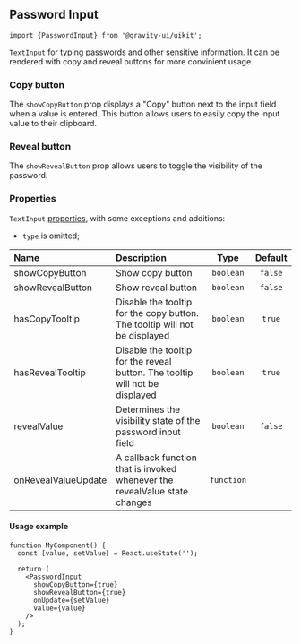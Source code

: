 <!--GITHUB_BLOCK-->

## Password Input

<!--/GITHUB_BLOCK-->

```tsx
import {PasswordInput} from '@gravity-ui/uikit';
```

`TextInput` for typing passwords and other sensitive information. It can be rendered with copy and reveal buttons for more convinient usage.

### Copy button

The `showCopyButton` prop displays a "Copy" button next to the input field when a value is entered. This button allows users to easily copy the input value to their clipboard.

<!--LANDING_BLOCK
<ExampleBlock
    code={` <PasswordInput showCopyButton={true} /> `}
>
  <UIKit.PasswordInput showRevealButton={true}  />
</ExampleBlock>
LANDING_BLOCK-->

### Reveal button

The `showRevealButton` prop allows users to toggle the visibility of the password.

<!--LANDING_BLOCK
<ExampleBlock
    code={` <PasswordInput showRevealButton={true} /> `}
>
  <UIKit.PasswordInput showRevealButton={true}  />
</ExampleBlock>
LANDING_BLOCK-->

### Properties

`TextInput` [properties](https://github.com/gravity-ui/uikit/blob/main/src/components/controls/TextInput/README.md#properties), with some exceptions and additions:

- `type` is omitted;

| Name                | Description                                                                  |    Type    | Default |
| :------------------ | :--------------------------------------------------------------------------- | :--------: | :-----: |
| showCopyButton      | Show copy button                                                             | `boolean`  | `false` |
| showRevealButton    | Show reveal button                                                           | `boolean`  | `false` |
| hasCopyTooltip      | Disable the tooltip for the copy button. The tooltip will not be displayed   | `boolean`  | `true`  |
| hasRevealTooltip    | Disable the tooltip for the reveal button. The tooltip will not be displayed | `boolean`  | `true`  |
| revealValue         | Determines the visibility state of the password input field                  | `boolean`  | `false` |
| onRevealValueUpdate | A callback function that is invoked whenever the revealValue state changes   | `function` |         |

<!--GITHUB_BLOCK-->

#### Usage example

```tsx
function MyComponent() {
  const [value, setValue] = React.useState('');

  return (
    <PasswordInput
      showCopyButton={true}
      showRevealButton={true}
      onUpdate={setValue}
      value={value}
    />
  );
}
```

<!--GITHUB_BLOCK-->
